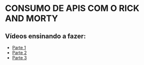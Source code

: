 # CONSUMO DE APIS COM O RICK AND MORTY

## Vídeos ensinando a fazer:

- [Parte 1](https://youtu.be/NJzNc8-KqQI)
- [Parte 2](https://youtu.be/15jdTShGU-A)
- [Parte 3](https://youtu.be/kbuLUcloSfY)
